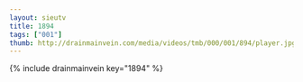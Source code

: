 ```yaml
--- 
layout: sieutv
title: 1894
tags: ["001"]
thumb: http://drainmainvein.com/media/videos/tmb/000/001/894/player.jpg
---
```

{% include drainmainvein key="1894" %} 
